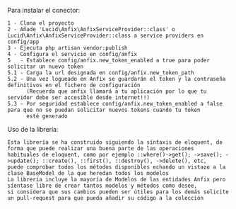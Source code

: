 
Para instalar el conector:

    1 - Clona el proyecto
    2 - Añade 'Lucid\Anfix\AnfixServiceProvider::class' o Lucid\Anfix\AnfixServiceProvider::class a service providers en config/app
    3 - Ejecuta php artisan vendor:publish
    4 - Configura el servicio en config/anfix
    5   - Establece config/anfix.new_token_enabled a true para poder solicitar un nuevo token
    5.1 - Carga la url designada en config/anfix.new_token_path
    5.2 - Una vez logueado en Anfix se guardarán el token y la contraseña definitivos en el fichero de configuración
          (Recuerda que anfix llamará a tu aplicación por lo que tu servidor debe ser accesible desde internet!!)
    5.3 - Por seguridad establece config/anfix.new_token_enabled a false para que no se puedan solicitar nuevos tokens cuando tu token 
          esté generado

Uso de la librería:

    Esta librería se ha construido siguiendo la síntaxis de eloquent, de forma que puede realizar una buena parte de las operaciones
    habituales de eloquent, como por ejemplo ::where()->get(); ->save(); ->update(); ::create(), ::first(), ::destroy(), ->delete(), etc,
    puede comprobar todos los métodos disponibles echando un vistazo a la clase BaseModel de la que heredan todos los modelos
    La librería incluye la mayoría de Modelos de las entidades Anfix pero síentase libre de crear tantos modelos y métodos como desee,
    si considera que sus cambios pueden ser útiles para los demás solicite un pull-request para que pueda añadir su código a la colección
    
